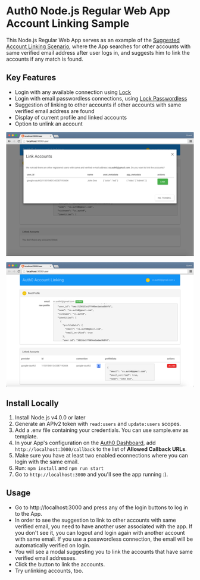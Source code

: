 # Auth0 Node.js Regular Web App Account Linking Sample

This Node.js Regular Web App serves as an example of the [Suggested Account Linking Scenario](https://auth0.com/docs/link-accounts/suggested-linking), where the App searches for other accounts with same verified email address after user logs in, and suggests him to link the accounts if any match is found.

## Key Features

* Login with any available connection using [Lock](https://github.com/auth0/lock)
* Login with email passwordless connections, using [Lock Passwordless](https://github.com/auth0/lock-passwordless)
* Suggestion of linking to other accounts if other accounts with same verified email address are found
* Display of current profile and linked accounts
* Option to unlink an account

![](regular-web-app-suggest-linking.png)

![](regular-web-app-user-settings.png)

## Install Locally

1. Install Node.js v4.0.0 or later
2. Generate an APIv2 token with `read:users` and `update:users` scopes.
3. Add a .env file containing your credentials. You can use sample.env as template.
4. In your App's configuration on the [Auth0 Dashboard](https://manage.auth0.com), add `http://localhost:3000/callback` to the list of **Allowed Callback URLs**. 
5. Make sure you have at least two enabled econnections where you can login with the same email.
6. Run: `npm install` and `npm run start`
7. Go to `http://localhost:3000` and you'll see the app running :).

## Usage

* Go to http://localhost:3000 and press any of the login buttons to log in to the App.
* In order to see the suggestion to link to other accounts with same verified email, you need to have another user associated with the app. If you don't see it, you can logout and login again with another account with same email. If you use a passwordless connection, the email will be automatically verified on login.
* You will see a modal suggesting you to link the accounts that have same verified email addresses. 
* Click the button to link the accounts.
* Try unlinking accounts, too.